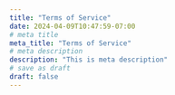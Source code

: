 ```yaml
---
title: "Terms of Service"
date: 2024-04-09T10:47:59-07:00
# meta title
meta_title: "Terms of Service"
# meta description
description: "This is meta description"
# save as draft
draft: false
---
```


<div name="termly-embed" data-id="c4704b8c-8c8b-4e91-a979-2d5d1b4c8fce"></div>
<script type="text/javascript">(function(d, s, id) {
  var js, tjs = d.getElementsByTagName(s)[0];
  if (d.getElementById(id)) return;
  js = d.createElement(s); js.id = id;
  js.src = "https://app.termly.io/embed-policy.min.js";
  tjs.parentNode.insertBefore(js, tjs);
}(document, 'script', 'termly-jssdk'));</script>